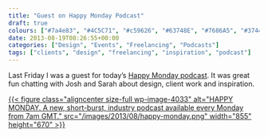 ```yaml
---
title: "Guest on Happy Monday Podcast"
draft: true
colours: ["#7a4e83", "#4C5C71", "#c59626", "#63748E", "#7686A5", "#374458", "#EBC875"]
date: 2013-08-19T08:26:55+00:00
categories: ["Design", "Events", "Freelancing", "Podcasts"]
tags: ["clients", "design", "freelancing", "inspiration", "podcast"]
---
```


Last Friday I was a guest for today’s [Happy Monday podcast](http://www.happymondaypodcast.com/episodes/laura-kalbag). It was great fun chatting with Josh and Sarah about design, client work and inspiration.

[{{< figure class="aligncenter size-full wp-image-4033" alt="HAPPY MONDAY. A new, short-burst, industry podcast available every Monday from 7am GMT." src="/images/2013/08/happy-monday.png" width="855" height="670" >}}](http://www.happymondaypodcast.com/episodes/laura-kalbag)
